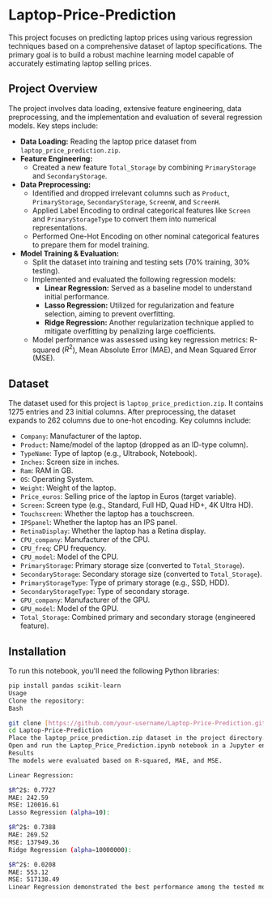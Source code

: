 # Laptop-Price-Prediction
This project focuses on predicting laptop prices using various regression techniques based on a comprehensive dataset of laptop specifications. The primary goal is to build a robust machine learning model capable of accurately estimating laptop selling prices.

## Project Overview

The project involves data loading, extensive feature engineering, data preprocessing, and the implementation and evaluation of several regression models. Key steps include:

* **Data Loading:** Reading the laptop price dataset from `laptop_price_prediction.zip`.
* **Feature Engineering:**
    * Created a new feature `Total_Storage` by combining `PrimaryStorage` and `SecondaryStorage`.
* **Data Preprocessing:**
    * Identified and dropped irrelevant columns such as `Product`, `PrimaryStorage`, `SecondaryStorage`, `ScreenW`, and `ScreenH`.
    * Applied Label Encoding to ordinal categorical features like `Screen` and `PrimaryStorageType` to convert them into numerical representations.
    * Performed One-Hot Encoding on other nominal categorical features to prepare them for model training.
* **Model Training & Evaluation:**
    * Split the dataset into training and testing sets (70% training, 30% testing).
    * Implemented and evaluated the following regression models:
        * **Linear Regression:** Served as a baseline model to understand initial performance.
        * **Lasso Regression:** Utilized for regularization and feature selection, aiming to prevent overfitting.
        * **Ridge Regression:** Another regularization technique applied to mitigate overfitting by penalizing large coefficients.
    * Model performance was assessed using key regression metrics: R-squared ($R^2$), Mean Absolute Error (MAE), and Mean Squared Error (MSE).

## Dataset

The dataset used for this project is `laptop_price_prediction.zip`. It contains 1275 entries and 23 initial columns. After preprocessing, the dataset expands to 262 columns due to one-hot encoding. Key columns include:

* `Company`: Manufacturer of the laptop.
* `Product`: Name/model of the laptop (dropped as an ID-type column).
* `TypeName`: Type of laptop (e.g., Ultrabook, Notebook).
* `Inches`: Screen size in inches.
* `Ram`: RAM in GB.
* `OS`: Operating System.
* `Weight`: Weight of the laptop.
* `Price_euros`: Selling price of the laptop in Euros (target variable).
* `Screen`: Screen type (e.g., Standard, Full HD, Quad HD+, 4K Ultra HD).
* `Touchscreen`: Whether the laptop has a touchscreen.
* `IPSpanel`: Whether the laptop has an IPS panel.
* `RetinaDisplay`: Whether the laptop has a Retina display.
* `CPU_company`: Manufacturer of the CPU.
* `CPU_freq`: CPU frequency.
* `CPU_model`: Model of the CPU.
* `PrimaryStorage`: Primary storage size (converted to `Total_Storage`).
* `SecondaryStorage`: Secondary storage size (converted to `Total_Storage`).
* `PrimaryStorageType`: Type of primary storage (e.g., SSD, HDD).
* `SecondaryStorageType`: Type of secondary storage.
* `GPU_company`: Manufacturer of the GPU.
* `GPU_model`: Model of the GPU.
* `Total_Storage`: Combined primary and secondary storage (engineered feature).

## Installation

To run this notebook, you'll need the following Python libraries:

```bash
pip install pandas scikit-learn
Usage
Clone the repository:
Bash

git clone [https://github.com/your-username/Laptop-Price-Prediction.git](https://github.com/your-username/Laptop-Price-Prediction.git)
cd Laptop-Price-Prediction
Place the laptop_price_prediction.zip dataset in the project directory.
Open and run the Laptop_Price_Prediction.ipynb notebook in a Jupyter environment.
Results
The models were evaluated based on R-squared, MAE, and MSE.

Linear Regression:

$R^2$: 0.7727
MAE: 242.59
MSE: 120016.61
Lasso Regression (alpha=10):

$R^2$: 0.7388
MAE: 269.52
MSE: 137949.36
Ridge Regression (alpha=10000000):

$R^2$: 0.0208
MAE: 553.12
MSE: 517138.49
Linear Regression demonstrated the best performance among the tested models, achieving the highest $R^2$ score and lowest MAE and MSE.
